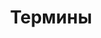 ---
classes: wide
collection: terms
layout: collection
permalink: /terms
sidebar:
  navigation: toponyms
title: Термины
---